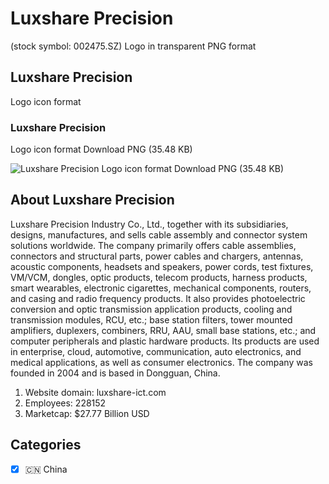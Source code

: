 # Luxshare Precision
 (stock symbol: 002475.SZ) Logo in transparent PNG format

## Luxshare Precision
 Logo icon format

### Luxshare Precision
 Logo icon format Download PNG (35.48 KB)

![Luxshare Precision
 Logo icon format Download PNG (35.48 KB)](/img/orig/002475.SZ-0a06aaec.png)

## About Luxshare Precision


Luxshare Precision Industry Co., Ltd., together with its subsidiaries, designs, manufactures, and sells cable assembly and connector system solutions worldwide. The company primarily offers cable assemblies, connectors and structural parts, power cables and chargers, antennas, acoustic components, headsets and speakers, power cords, test fixtures, VM/VCM, dongles, optic products, telecom products, harness products, smart wearables, electronic cigarettes, mechanical components, routers, and casing and radio frequency products. It also provides photoelectric conversion and optic transmission application products, cooling and transmission modules, RCU, etc.; base station filters, tower mounted amplifiers, duplexers, combiners, RRU, AAU, small base stations, etc.; and computer peripherals and plastic hardware products. Its products are used in enterprise, cloud, automotive, communication, auto electronics, and medical applications, as well as consumer electronics. The company was founded in 2004 and is based in Dongguan, China.

1. Website domain: luxshare-ict.com
2. Employees: 228152
3. Marketcap: $27.77 Billion USD


## Categories
- [x] 🇨🇳 China
